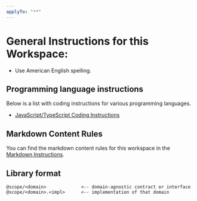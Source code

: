 ```yaml
---
applyTo: "**"
---
```


# General Instructions for this Workspace:

- Use American English spelling.

## Programming language instructions

Below is a list with coding instructions for various programming languages.

- [JavaScript/TypeScript Coding Instructions](./instructions/typescript.instructions.md)

## Markdown Content Rules

You can find the markdown content rules for this workspace in the [Markdown Instructions](./copilot-instructions.md).

## Library format

```
@scope/<domain>             <-- domain-agnostic contract or interface
@scope/<domain>.<impl>      <-- implementation of that domain
```
